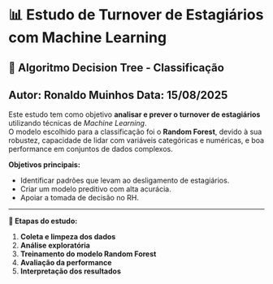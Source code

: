 # 📊 Estudo de Turnover de Estagiários com Machine Learning

## 🌳 Algoritmo Decision Tree - Classificação

Autor: Ronaldo Muinhos
Data: 15/08/2025
---

Este estudo tem como objetivo **analisar e prever o turnover de estagiários** utilizando técnicas de *Machine Learning*.  
O modelo escolhido para a classificação foi o **Random Forest**, devido à sua robustez, capacidade de lidar com variáveis categóricas e numéricas, e boa performance em conjuntos de dados complexos.

**Objetivos principais:**
- Identificar padrões que levam ao desligamento de estagiários.
- Criar um modelo preditivo com alta acurácia.
- Apoiar a tomada de decisão no RH.

---

**📌 Etapas do estudo:**
1. **Coleta e limpeza dos dados**
2. **Análise exploratória**
3. **Treinamento do modelo Random Forest**
4. **Avaliação da performance**
5. **Interpretação dos resultados**
